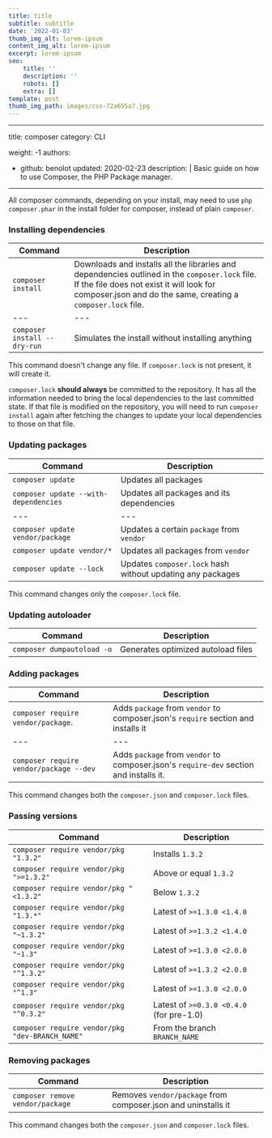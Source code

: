 ```yaml
---
title: title
subtitle: subtitle
date: '2022-01-03'
thumb_img_alt: lorem-ipsum
content_img_alt: lorem-ipsum
excerpt: lorem-ipsum
seo:
    title: ''
    description: ''
    robots: []
    extra: []
template: post
thumb_img_path: images/css-72a655a7.jpg
---
```


---

title: composer
category: CLI

weight: -1
authors:

-   github: benolot
    updated: 2020-02-23
    description: |
    Basic guide on how to use Composer, the PHP Package manager.

---

All composer commands, depending on your install, may need to use `php composer.phar` in the install folder for composer, instead of plain `composer`.

### Installing dependencies

| Command                      | Description                                                                                                                                                                                                 |
| ---------------------------- | ----------------------------------------------------------------------------------------------------------------------------------------------------------------------------------------------------------- |
| `composer install`           | Downloads and installs all the libraries and dependencies outlined in the `composer.lock` file. If the file does not exist it will look for composer.json and do the same, creating a `composer.lock` file. |
| ---                          | ---                                                                                                                                                                                                         |
| `composer install --dry-run` | Simulates the install without installing anything                                                                                                                                                           |

This command doesn't change any file. If `composer.lock` is not present, it will create it.

`composer.lock` **should always** be committed to the repository. It has all the information needed to bring the
local dependencies to the last committed state. If that file is modified on the repository, you will need to run
`composer install` again after fetching the changes to update your local dependencies to those on that file.

### Updating packages

| Command                               | Description                                                |
| ------------------------------------- | ---------------------------------------------------------- |
| `composer update`                     | Updates all packages                                       |
| `composer update --with-dependencies` | Updates all packages and its dependencies                  |
| ---                                   | ---                                                        |
| `composer update vendor/package`      | Updates a certain `package` from `vendor`                  |
| `composer update vendor/*`            | Updates all packages from `vendor`                         |
| `composer update --lock`              | Updates `composer.lock` hash without updating any packages |

This command changes only the `composer.lock` file.

### Updating autoloader

| Command                    | Description                        |
| -------------------------- | ---------------------------------- |
| `composer dumpautoload -o` | Generates optimized autoload files |

### Adding packages

| Command                                 | Description                                                                            |
| --------------------------------------- | -------------------------------------------------------------------------------------- |
| `composer require vendor/package`.      | Adds `package` from `vendor` to composer.json's `require` section and installs it      |
| ---                                     | ---                                                                                    |
| `composer require vendor/package --dev` | Adds `package` from `vendor` to composer.json's `require-dev` section and installs it. |

This command changes both the `composer.json` and `composer.lock` files.

### Passing versions

| Command                                         | Description                              |
| ----------------------------------------------- | ---------------------------------------- |
| `composer require vendor/pkg "1.3.2"`           | Installs `1.3.2`                         |
| `composer require vendor/pkg ">=1.3.2"`         | Above or equal `1.3.2`                   |
| `composer require vendor/pkg "<1.3.2"`          | Below `1.3.2`                            |
| `composer require vendor/pkg "1.3.*"`           | Latest of `>=1.3.0 <1.4.0`               |
| `composer require vendor/pkg "~1.3.2"`          | Latest of `>=1.3.2 <1.4.0`               |
| `composer require vendor/pkg "~1.3"`            | Latest of `>=1.3.0 <2.0.0`               |
| `composer require vendor/pkg "^1.3.2"`          | Latest of `>=1.3.2 <2.0.0`               |
| `composer require vendor/pkg "^1.3"`            | Latest of `>=1.3.0 <2.0.0`               |
| `composer require vendor/pkg "^0.3.2"`          | Latest of `>=0.3.0 <0.4.0` (for pre-1.0) |
| `composer require vendor/pkg "dev-BRANCH_NAME"` | From the branch `BRANCH_NAME`            |

### Removing packages

| Command                          | Description                                                   |
| -------------------------------- | ------------------------------------------------------------- |
| `composer remove vendor/package` | Removes `vendor/package` from composer.json and uninstalls it |

This command changes both the `composer.json` and `composer.lock` files.
